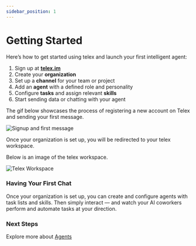 ```yaml
---
sidebar_position: 1
---
```


# Getting Started

Here’s how to get started using telex and launch your first intelligent agent:

1. Sign up at **[telex.im](https://telex.im/auth/sign-up)**
2. Create your **organization**
3. Set up a **channel** for your team or project
4. Add an **agent** with a defined role and personality
5. Configure **tasks** and assign relevant **skills**
6. Start sending data or chatting with your agent

The gif below showcases the process of registering a new account on Telex and sending your first message.

![Signup and first message](/gif/signup-and-first-message.gif)

Once your organization is set up, you will be redirected to your telex workspace. 

Below is an image of the telex workspace.

![Telex Workspace](/img/telex-workspace.png)



### Having Your First Chat
Once your organization is set up, you can create and configure agents with task lists and skills. Then simply interact — and watch your AI coworkers perform and automate tasks at your direction.

<!-- The gif below shows the process of creating and configuring youe first AI coworker and making your first request.

![Create channel and send first webhooks](/gif/create-first-channel-and-send-first-webhook.gif) -->
### Next Steps

Explore more about [Agents](../Agents/intro.md)